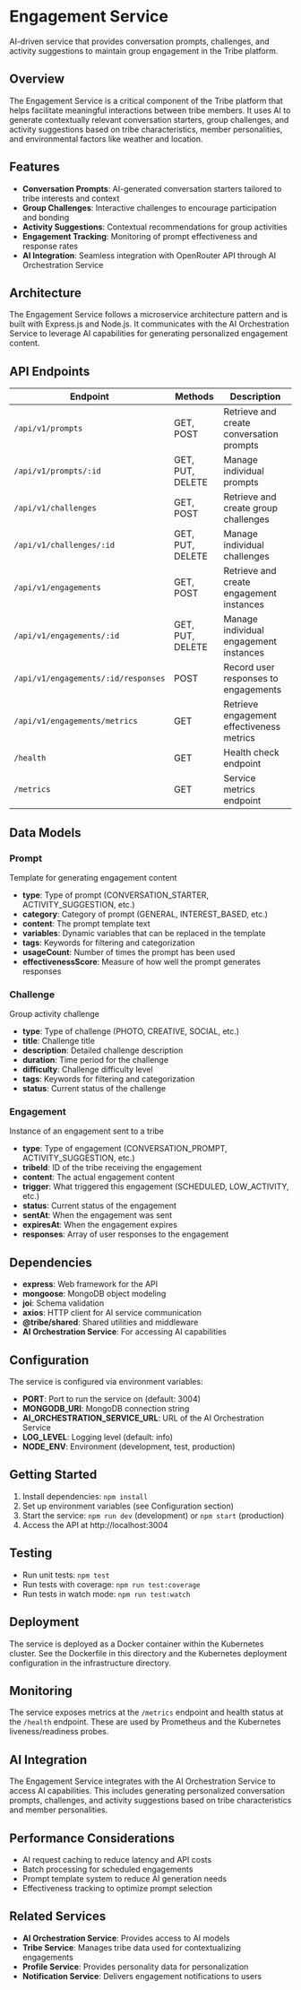 # Engagement Service

AI-driven service that provides conversation prompts, challenges, and activity suggestions to maintain group engagement in the Tribe platform.

## Overview

The Engagement Service is a critical component of the Tribe platform that helps facilitate meaningful interactions between tribe members. It uses AI to generate contextually relevant conversation starters, group challenges, and activity suggestions based on tribe characteristics, member personalities, and environmental factors like weather and location.

## Features

- **Conversation Prompts**: AI-generated conversation starters tailored to tribe interests and context
- **Group Challenges**: Interactive challenges to encourage participation and bonding  
- **Activity Suggestions**: Contextual recommendations for group activities
- **Engagement Tracking**: Monitoring of prompt effectiveness and response rates
- **AI Integration**: Seamless integration with OpenRouter API through AI Orchestration Service

## Architecture

The Engagement Service follows a microservice architecture pattern and is built with Express.js and Node.js. It communicates with the AI Orchestration Service to leverage AI capabilities for generating personalized engagement content.

## API Endpoints

| Endpoint | Methods | Description |
|----------|---------|-------------|
| `/api/v1/prompts` | GET, POST | Retrieve and create conversation prompts |
| `/api/v1/prompts/:id` | GET, PUT, DELETE | Manage individual prompts |
| `/api/v1/challenges` | GET, POST | Retrieve and create group challenges |
| `/api/v1/challenges/:id` | GET, PUT, DELETE | Manage individual challenges |
| `/api/v1/engagements` | GET, POST | Retrieve and create engagement instances |
| `/api/v1/engagements/:id` | GET, PUT, DELETE | Manage individual engagement instances |
| `/api/v1/engagements/:id/responses` | POST | Record user responses to engagements |
| `/api/v1/engagements/metrics` | GET | Retrieve engagement effectiveness metrics |
| `/health` | GET | Health check endpoint |
| `/metrics` | GET | Service metrics endpoint |

## Data Models

### Prompt

Template for generating engagement content

- **type**: Type of prompt (CONVERSATION_STARTER, ACTIVITY_SUGGESTION, etc.)
- **category**: Category of prompt (GENERAL, INTEREST_BASED, etc.)
- **content**: The prompt template text
- **variables**: Dynamic variables that can be replaced in the template
- **tags**: Keywords for filtering and categorization
- **usageCount**: Number of times the prompt has been used
- **effectivenessScore**: Measure of how well the prompt generates responses

### Challenge

Group activity challenge

- **type**: Type of challenge (PHOTO, CREATIVE, SOCIAL, etc.)
- **title**: Challenge title
- **description**: Detailed challenge description
- **duration**: Time period for the challenge
- **difficulty**: Challenge difficulty level
- **tags**: Keywords for filtering and categorization
- **status**: Current status of the challenge

### Engagement

Instance of an engagement sent to a tribe

- **type**: Type of engagement (CONVERSATION_PROMPT, ACTIVITY_SUGGESTION, etc.)
- **tribeId**: ID of the tribe receiving the engagement
- **content**: The actual engagement content
- **trigger**: What triggered this engagement (SCHEDULED, LOW_ACTIVITY, etc.)
- **status**: Current status of the engagement
- **sentAt**: When the engagement was sent
- **expiresAt**: When the engagement expires
- **responses**: Array of user responses to the engagement

## Dependencies

- **express**: Web framework for the API
- **mongoose**: MongoDB object modeling
- **joi**: Schema validation
- **axios**: HTTP client for AI service communication
- **@tribe/shared**: Shared utilities and middleware
- **AI Orchestration Service**: For accessing AI capabilities

## Configuration

The service is configured via environment variables:

- **PORT**: Port to run the service on (default: 3004)
- **MONGODB_URI**: MongoDB connection string
- **AI_ORCHESTRATION_SERVICE_URL**: URL of the AI Orchestration Service
- **LOG_LEVEL**: Logging level (default: info)
- **NODE_ENV**: Environment (development, test, production)

## Getting Started

1. Install dependencies: `npm install`
2. Set up environment variables (see Configuration section)
3. Start the service: `npm run dev` (development) or `npm start` (production)
4. Access the API at http://localhost:3004

## Testing

- Run unit tests: `npm test`
- Run tests with coverage: `npm run test:coverage`
- Run tests in watch mode: `npm run test:watch`

## Deployment

The service is deployed as a Docker container within the Kubernetes cluster. See the Dockerfile in this directory and the Kubernetes deployment configuration in the infrastructure directory.

## Monitoring

The service exposes metrics at the `/metrics` endpoint and health status at the `/health` endpoint. These are used by Prometheus and the Kubernetes liveness/readiness probes.

## AI Integration

The Engagement Service integrates with the AI Orchestration Service to access AI capabilities. This includes generating personalized conversation prompts, challenges, and activity suggestions based on tribe characteristics and member personalities.

## Performance Considerations

- AI request caching to reduce latency and API costs
- Batch processing for scheduled engagements
- Prompt template system to reduce AI generation needs
- Effectiveness tracking to optimize prompt selection

## Related Services

- **AI Orchestration Service**: Provides access to AI models
- **Tribe Service**: Manages tribe data used for contextualizing engagements
- **Profile Service**: Provides personality data for personalization
- **Notification Service**: Delivers engagement notifications to users